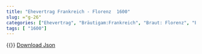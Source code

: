 ```yaml
---
title: "Ehevertrag Frankreich - Florenz  1600"
slug: ="g-26"
categories: ["Ehevertrag", "Bräutigam:Frankreich", "Braut: Florenz", "Eheschließung vollzogen?:Ja", "verschiedenkonfessionelle Ehe?:Nein", "Dynastie Bräutigam:Bourbon (Frankreich)", "Akteur Bräutigam:Bourbon (Frankreich)", "Akteur Braut:Medici", "Textbezug?:nein", "Ständisch?:nein", "Ratifikation?:nein", "Sonstiges?:ja", "Bräutigam:Frankreich", "Braut: Florenz"]
tags: [ "1600"]
---
```

<!--more-->
{{<v109>}}
[Download Json](/vertraege/vertrag-26.json)